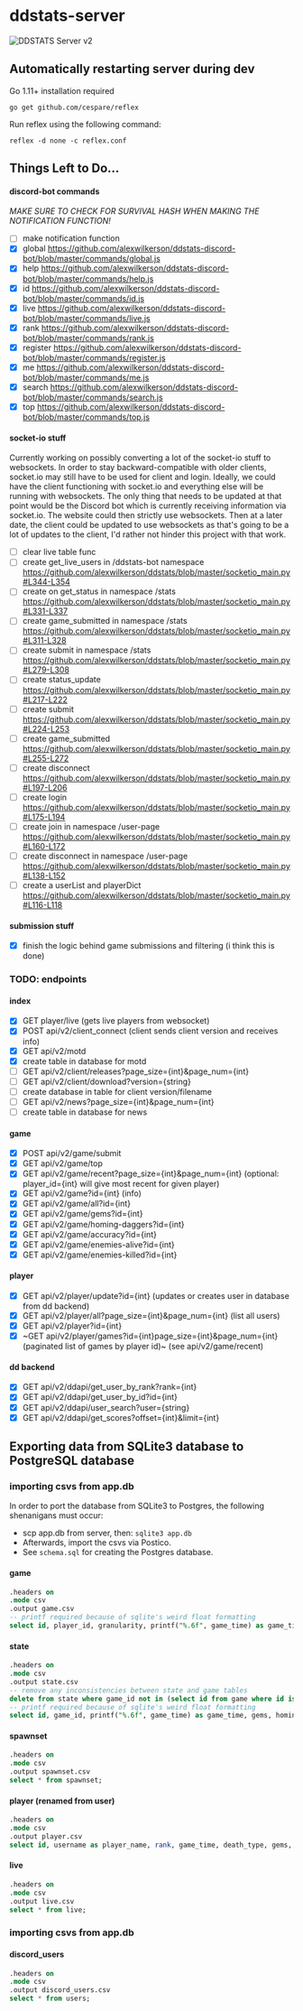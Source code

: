 # ddstats-server

![DDSTATS Server v2](/server_diagram.png)

## Automatically restarting server during dev

Go 1.11+ installation required

```
go get github.com/cespare/reflex
```

Run reflex using the following command:

```
reflex -d none -c reflex.conf
```

## Things Left to Do...

#### discord-bot commands

_MAKE SURE TO CHECK FOR SURVIVAL HASH WHEN MAKING THE NOTIFICATION FUNCTION!_

- [ ] make notification function
- [x] global https://github.com/alexwilkerson/ddstats-discord-bot/blob/master/commands/global.js
- [x] help https://github.com/alexwilkerson/ddstats-discord-bot/blob/master/commands/help.js
- [x] id https://github.com/alexwilkerson/ddstats-discord-bot/blob/master/commands/id.js
- [x] live https://github.com/alexwilkerson/ddstats-discord-bot/blob/master/commands/live.js
- [x] rank https://github.com/alexwilkerson/ddstats-discord-bot/blob/master/commands/rank.js
- [x] register https://github.com/alexwilkerson/ddstats-discord-bot/blob/master/commands/register.js
- [x] me https://github.com/alexwilkerson/ddstats-discord-bot/blob/master/commands/me.js
- [x] search https://github.com/alexwilkerson/ddstats-discord-bot/blob/master/commands/search.js
- [x] top https://github.com/alexwilkerson/ddstats-discord-bot/blob/master/commands/top.js

#### socket-io stuff

Currently working on possibly converting a lot of the socket-io stuff to websockets. In order to stay backward-compatible with older clients, socket.io may still have to be used for client and login. Ideally, we could have the client functioning with socket.io and everything else will be running with websockets. The only thing that needs to be updated at that point would be the Discord bot which is currently receiving information via socket.io. The website could then strictly use websockets. Then at a later date, the client could be updated to use websockets as that's going to be a lot of updates to the client, I'd rather not hinder this project with that work.

- [ ] clear live table func
- [ ] create get_live_users in /ddstats-bot namespace https://github.com/alexwilkerson/ddstats/blob/master/socketio_main.py#L344-L354
- [ ] create on get_status in namespace /stats https://github.com/alexwilkerson/ddstats/blob/master/socketio_main.py#L331-L337
- [ ] create game_submitted in namespace /stats https://github.com/alexwilkerson/ddstats/blob/master/socketio_main.py#L311-L328
- [ ] create submit in namespace /stats https://github.com/alexwilkerson/ddstats/blob/master/socketio_main.py#L279-L308
- [ ] create status_update https://github.com/alexwilkerson/ddstats/blob/master/socketio_main.py#L217-L222
- [ ] create submit https://github.com/alexwilkerson/ddstats/blob/master/socketio_main.py#L224-L253
- [ ] create game_submitted https://github.com/alexwilkerson/ddstats/blob/master/socketio_main.py#L255-L272
- [ ] create disconnect https://github.com/alexwilkerson/ddstats/blob/master/socketio_main.py#L197-L206
- [ ] create login https://github.com/alexwilkerson/ddstats/blob/master/socketio_main.py#L175-L194
- [ ] create join in namespace /user-page https://github.com/alexwilkerson/ddstats/blob/master/socketio_main.py#L160-L172
- [ ] create disconnect in namespace /user-page https://github.com/alexwilkerson/ddstats/blob/master/socketio_main.py#L138-L152
- [ ] create a userList and playerDict https://github.com/alexwilkerson/ddstats/blob/master/socketio_main.py#L116-L118

#### submission stuff

- [x] finish the logic behind game submissions and filtering (i think this is done)

### TODO: endpoints

#### index

- [x] GET player/live (gets live players from websocket)
- [x] POST api/v2/client_connect (client sends client version and receives info)
- [x] GET api/v2/motd
- [x] create table in database for motd
- [ ] GET api/v2/client/releases?page_size={int}&page_num={int}
- [ ] GET api/v2/client/download?version={string}
- [ ] create database in table for client version/filename
- [ ] GET api/v2/news?page_size={int}&page_num={int}
- [ ] create table in database for news

#### game

- [x] POST api/v2/game/submit
- [x] GET api/v2/game/top
- [x] GET api/v2/game/recent?page_size={int}&page_num={int} (optional: player_id={int} will give most recent for given player)
- [x] GET api/v2/game?id={int} (info)
- [x] GET api/v2/game/all?id={int}
- [x] GET api/v2/game/gems?id={int}
- [x] GET api/v2/game/homing-daggers?id={int}
- [x] GET api/v2/game/accuracy?id={int}
- [x] GET api/v2/game/enemies-alive?id={int}
- [x] GET api/v2/game/enemies-killed?id={int}

#### player

- [x] GET api/v2/player/update?id={int} (updates or creates user in database from dd backend)
- [x] GET api/v2/player/all?page_size={int}&page_num={int} (list all users)
- [x] GET api/v2/player?id={int}
- [x] ~GET api/v2/player/games?id={int}page_size={int}&page_num={int} (paginated list of games by player id)~
      (see api/v2/game/recent)

#### dd backend

- [x] GET api/v2/ddapi/get_user_by_rank?rank={int}
- [x] GET api/v2/ddapi/get_user_by_id?id={int}
- [x] GET api/v2/ddapi/user_search?user={string}
- [x] GET api/v2/ddapi/get_scores?offset={int}&limit={int}

## Exporting data from SQLite3 database to PostgreSQL database

### importing csvs from app.db

In order to port the database from SQLite3 to Postgres, the following shenanigans must occur:

- scp app.db from server, then: `sqlite3 app.db`
- Afterwards, import the csvs via Postico.
- See `schema.sql` for creating the Postgres database.

#### game

```sql
.headers on
.mode csv
.output game.csv
-- printf required because of sqlite's weird float formatting
select id, player_id, granularity, printf("%.6f", game_time) as game_time, death_type, gems, homing_daggers, daggers_fired, daggers_hit, enemies_alive, enemies_killed, time_stamp, replay_player_id, survival_hash, version, printf("%.6f", level_two_time) as level_two_time, printf("%.6f", level_three_time) as level_three_time, printf("%.6f", level_four_time) as level_four_time, printf("%.6f", homing_daggers_max_time) as homing_daggers_max_time, printf("%.6f", enemies_alive_max_time) as enemies_alive_max_time, homing_daggers_max, enemies_alive_max from game;
```

#### state

```sql
.headers on
.mode csv
.output state.csv
-- remove any inconsistencies between state and game tables
delete from state where game_id not in (select id from game where id is not null);
-- printf required because of sqlite's weird float formatting
select id, game_id, printf("%.6f", game_time) as game_time, gems, homing_daggers, daggers_hit, daggers_fired, enemies_alive, enemies_killed from state;
```

#### spawnset

```sql
.headers on
.mode csv
.output spawnset.csv
select * from spawnset;
```

#### player (renamed from user)

```sql
.headers on
.mode csv
.output player.csv
select id, username as player_name, rank, game_time, death_type, gems, daggers_fired, daggers_hit, enemies_killed, accuracy, time_total as overall_time, deaths_total as overall_deaths, gems_total as overall_gems, enemies_killed_total as overall_enemies_killed, daggers_fired_total as overall_daggers_fired, daggers_hit_total as overall_daggers_hit, accuracy_total as overall_accuracy from user;
```

#### live

```sql
.headers on
.mode csv
.output live.csv
select * from live;
```

### importing csvs from app.db

#### discord_users

```sql
.headers on
.mode csv
.output discord_users.csv
select * from users;
```
